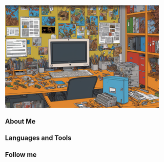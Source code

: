 ![Header](https://github.com/Natetnosova/Natetnosova/blob/main/assets/00002-4142631867.png)

## About Me

## Languages and Tools

## Follow me
